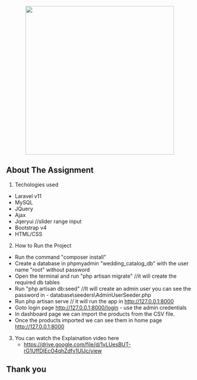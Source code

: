 <p align="center"><a href="https://laravel.com" target="_blank"><img src="https://raw.githubusercontent.com/laravel/art/master/logo-lockup/5%20SVG/2%20CMYK/1%20Full%20Color/laravel-logolockup-cmyk-red.svg" width="400"></a></p>

## About The Assignment
1. Techologies used
- Laravel v11
- MySQL
- JQuery
- Ajax
- Jqeryui //slider range input
- Bootstrap v4
- HTML/CSS

2. How to Run the Project
- Run the command "composer install"
- Create a database in phpmyadmin "wedding_catalog_db" with the user name "root" without password
- Open the terminal and run "php artisan migrate" //it will create the required db tables
- Run "php artisan db:seed" //It will create an admin user you can see the password in - database\seeders\AdminUserSeeder.php 
- Run php artisan serve // it will run the app in http://127.0.0.1:8000
- Goto login page http://127.0.0.1:8000/login - use the admin credentials
- In dashboard page we can import the products from the CSV file.
- Once the products imported we can see them in home page http://127.0.0.1:8000

3. You can watch the Explaination video here
   - https://drive.google.com/file/d/1vLUesBUT-rG1UffDIEcO4qhZdfv1UlJc/view

## Thank you


